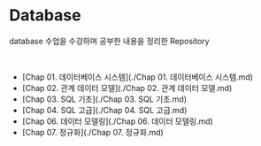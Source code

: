 # Database
database 수업을 수강하며 공부한 내용을 정리한 Repository

<br/>

* [Chap 01. 데이터베이스 시스템](./Chap 01. 데이터베이스 시스템.md)
* [Chap 02. 관계 데이터 모델](./Chap 02. 관계 데이터 모델.md)
* [Chap 03. SQL 기초](./Chap 03. SQL 기초.md)
* [Chap 04. SQL 고급](./Chap 04. SQL 고급.md)
* [Chap 06. 데이터 모델링](./Chap 06. 데이터 모델링.md)
* [Chap 07. 정규화](./Chap 07. 정규화.md)

